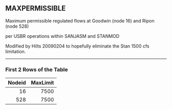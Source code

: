 ## MAXPERMISSIBLE
Maximum permissible regulated flows at Goodwin (node 16) and Ripon (node 528)

per USBR operations within SANJASM and STANMOD

Modified by Hilts 20090204 to hopefully eliminate the Stan 1500 cfs limitation.

*****************************************************************************************

### First 2 Rows of the Table
|   Nodeid |   MaxLimit |
|---------:|-----------:|
|       16 |       7500 |
|      528 |       7500 |